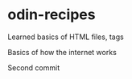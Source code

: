 # odin-recipes

Learned basics of HTML files, 
    tags

Basics of how the internet works

Second commit